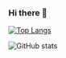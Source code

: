 ### Hi there 👋

<!--
**afontan/afontan** is a ✨ _special_ ✨ repository because its `README.md` (this file) appears on your GitHub profile.

Here are some ideas to get you started:

- 🔭 I’m currently working on ...
- 🌱 I’m currently learning ...
- 👯 I’m looking to collaborate on ...
- 🤔 I’m looking for help with ...
- 💬 Ask me about ...
- 📫 How to reach me: ...
- 😄 Pronouns: ...
- ⚡ Fun fact: ...
-->

[![Top Langs](https://github-readme-stats.vercel.app/api/top-langs/?username=afontan&show_icons=true&theme=radical)](https://github.com/anuraghazra/github-readme-stats)


![GitHub stats](https://github-readme-stats.vercel.app/api?username=afontan&show_icons=true&theme=radical)

